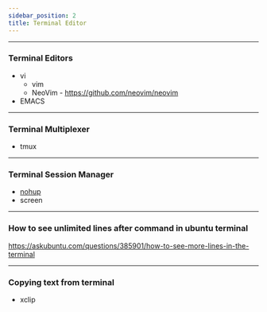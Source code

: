 ```yaml
---
sidebar_position: 2
title: Terminal Editor
---
```

----
### Terminal Editors
- vi
  - vim
  - NeoVim - https://github.com/neovim/neovim
- EMACS

----
### Terminal Multiplexer
- tmux

----
### Terminal Session Manager
- [nohup](https://www.digitalocean.com/community/tutorials/nohup-command-in-linux)
- screen

----
### How to see unlimited lines after command in ubuntu terminal

https://askubuntu.com/questions/385901/how-to-see-more-lines-in-the-terminal

----
### Copying text from terminal

- xclip
